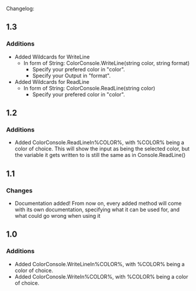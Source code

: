 Changelog:
## 1.3
### Additions
- Added Wildcards for WriteLine
    * In form of String: ColorConsole.WriteLine(string color, string format)
        * Specify your prefered color in "color".
        * Specify your Output in "format".
- Added Wildcards for ReadLine
    * In form of String: ColorConsole.ReadLine(string color)
        * Specify your prefered color in "color".

## 1.2
### Additions
- Added ColorConsole.ReadLineIn%COLOR%, with %COLOR% being a color of choice. This will show the input as being the selected color, but the variable it gets written to is still the same as in Console.ReadLine()

## 1.1
### Changes
- Documentation added! From now on, every added method will come with its own documentation, specifying what it can be used for, and what could go wrong when using it

## 1.0
### Additions
- Added ColorConsole.WriteLineIn%COLOR%, with %COLOR% being a color of choice.
- Added ColorConosle.WriteIn%COLOR%, with %COLOR% being a color of choice.
